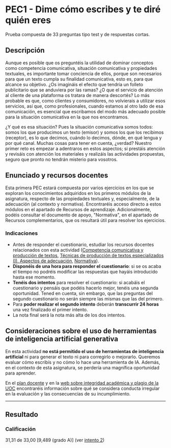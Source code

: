 # PEC1 - Dime cómo escribes y te diré quién eres

Prueba compuesta de 33 preguntas tipo test y de respuestas cortas.

## Descripción

Aunque es posible que os preguntéis la utilidad de dominar conceptos como competencia comunicativa, situación comunicativa y propiedades textuales, es importante tomar conciencia de ellos, porque son necesarios para que un texto cumpla su finalidad comunicativa, esto es, para que alcance su objetivo. ¿Os imagináis el efecto que tendría un folleto publicitario que se anduviera por las ramas? ¿O que el servicio de atención al cliente de una plataforma os tratara de manera descortés? Lo más probable es que, como clientes y consumidores, no volvierais a utilizar esos servicios, así que, como profesionales, cuando estamos al otro lado de esa comunicación, es esencial que escribamos del modo más adecuado posible para la situación comunicativa en la que nos encontramos.

¿Y qué es esa situación? Pues la situación comunicativa somos todos: somos los que producimos un texto (emisor) y somos los que los recibimos (receptor), es lo que decimos, cuándo lo decimos, dónde, en qué lengua y por qué canal. Muchas cosas para tener en cuenta, ¿verdad? Nuestro primer reto es empezar a adentraros en estos aspectos; si prestáis atención y revisáis con atención los materiales y realizáis las actividades propuestas, seguro que pronto no tendrán misterio para vosotros.

## Enunciado y recursos docentes

Esta primera PEC estará compuesta por varios ejercicios en los que se exploran los conocimientos adquiridos en los primeros módulos de la asignatura, respecto de las propiedades textuales y, especialmente, de la adecuación (al contexto y normativa). Encontraréis acceso directo a estos módulos en el apartado de Recursos de aprendizaje. Adicionalmente, podéis consultar  el documento de apoyo, "Normativa", en el apartado de Recursos complementarios, que os resultará útil para resolver los ejercicios.

### Indicaciones

- Antes de responder el cuestionario, estudiar los recursos docentes relacionados con esta actividad ([Competencia comunicativa y producción de textos](https://materials.campus.uoc.edu/daisy/Materials/PID_00274805/pdf/PID_00274805.pdf), [Técnicas de producción de textos especializados (I). Aspectos de adecuación](https://materials.campus.uoc.edu/daisy/Materials/PID_00279144/pdf/PID_00279144.pdf), [Normativa](https://materials.campus.uoc.edu/daisy/Materials/PID_00284330/pdf/PID_00284330.pdf)).
- **Disponéis de una hora para responder el cuestionario**: si se os acaba el tiempo no podréis modificar las respuestas que hayáis introducido hasta ese momento.
- **Tenéis dos intentos** para resolver el cuestionario: si acabáis el cuestionario y pensáis que podéis hacerlo mejor, tenéis una segunda oportunidad. Tened en cuenta, sin embargo, que las preguntas del segundo cuestionario no serán siempre las mismas que las del primero.
- Para **poder realizar el segundo intento** deberán **transcurrir 24 horas** una vez finalizado el primer intento.
- La nota final será la nota más alta de los dos intentos.

## Consideraciones sobre el uso de herramientas de inteligencia artificial generativa 

En esta actividad **no está permitido el uso de herramientas de inteligencia artificial** ni para generar el texto ni para corregirlo o mejorarlo. Queremos evaluar cómo escribís y no cómo lo hace una herramienta de IA. Además, en el contexto de esta asignatura, se perdería una magnífica oportunidad para aprender.

En el [plan docente](https://aula.uoc.edu/courses/46292/external_tools/1823) y en la [web sobre integridad académica y plagio de la UOC](https://campus.uoc.edu/estudiant/microsites/plagi/es/index.html) encontraréis información sobre qué se considera conducta irregular en la evaluación y las consecuencias de su incumplimiento.

---

## Resultado

### Calificación

31,31 de 33,00 [9,489 (grado A)] (ver [intento 2](Intento%202))
